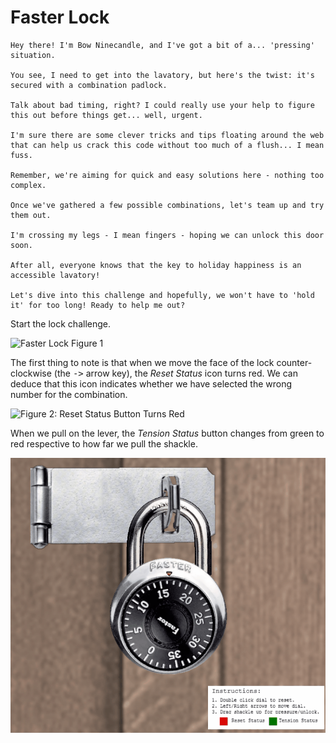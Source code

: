 # Faster Lock

```
Hey there! I'm Bow Ninecandle, and I've got a bit of a... 'pressing' situation.

You see, I need to get into the lavatory, but here's the twist: it's secured with a combination padlock.

Talk about bad timing, right? I could really use your help to figure this out before things get... well, urgent.

I'm sure there are some clever tricks and tips floating around the web that can help us crack this code without too much of a flush... I mean fuss.

Remember, we're aiming for quick and easy solutions here - nothing too complex.

Once we've gathered a few possible combinations, let's team up and try them out.

I'm crossing my legs - I mean fingers - hoping we can unlock this door soon.

After all, everyone knows that the key to holiday happiness is an accessible lavatory!

Let's dive into this challenge and hopefully, we won't have to 'hold it' for too long! Ready to help me out?
```

Start the lock challenge.

![Faster Lock Figure 1](/img/faster-lock-1.png)

The first thing to note is that when we move the face of the lock counter-clockwise (the <kbd>-></kbd> arrow key), the *Reset Status* icon turns red. We can deduce that this icon indicates whether we have selected the wrong number for the combination.

![Figure 2: *Reset Status* Button Turns Red](/img/faster-lock-2.png)

When we pull on the lever, the *Tension Status* button changes from green to red respective to how far we pull the shackle.

![Figure 3: *Tension Status* Button Turning Red](/gif/faster-tension.gif)

